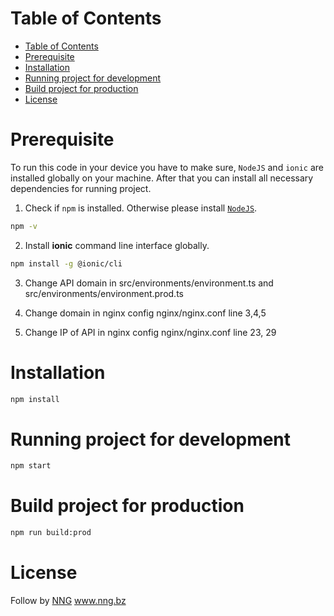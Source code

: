 # Table of Contents

- [Table of Contents](#table-of-contents)
- [Prerequisite](#prerequisite)
- [Installation](#installation)
- [Running project for development](#running-project-for-development)
- [Build project for production](#build-project-for-production)
- [License](#license)

# Prerequisite

To run this code in your device you have to make sure, `NodeJS` and `ionic` are installed globally on your machine. After that you can install all necessary dependencies for running project.


1. Check if `npm` is installed. Otherwise please install [`NodeJS`](https://nodejs.org/en/download/package-manager/).

```bash
npm -v
```
2. Install **ionic** command line interface globally.

```bash
npm install -g @ionic/cli
```

3. Change API domain in src/environments/environment.ts and src/environments/environment.prod.ts

4. Change domain in nginx config nginx/nginx.conf line 3,4,5

5. Change IP of API in nginx config nginx/nginx.conf line 23, 29


# Installation

```bash
npm install
```

# Running project for development

```bash
npm start
```

# Build project for production

```bash
npm run build:prod
```

# License

Follow by [NNG](www.nng.bz)
www.nng.bz